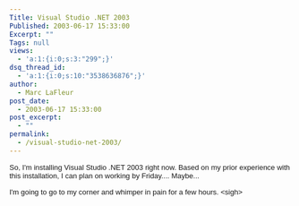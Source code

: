 ```yaml
---
Title: Visual Studio .NET 2003
Published: 2003-06-17 15:33:00
Excerpt: ""
Tags: null
views:
  - 'a:1:{i:0;s:3:"299";}'
dsq_thread_id:
  - 'a:1:{i:0;s:10:"3538636876";}'
author:
  - Marc LaFleur
post_date:
  - 2003-06-17 15:33:00
post_excerpt:
  - ""
permalink:
  - /visual-studio-net-2003/
---
```

<p><span class="625382715-17062003"><font face="Arial" size="2">So, I'm installing 
Visual Studio .NET 2003 right now. Based on my prior experience with this 
installation, I can plan on working by Friday.... Maybe...</font></span></p>
<p><span class="625382715-17062003"><font face="Arial" size="2">I'm going to go to my 
corner and whimper in pain for a few hours. 
&lt;sigh&gt;</font></span></p>